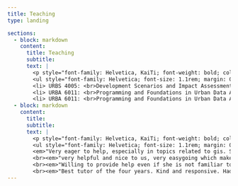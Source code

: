 ```yaml
---
title: Teaching
type: landing

sections:
  - block: markdown
    content:
      title: Teaching
      subtitle: 
      text: |
        <p style="font-family: Helvetica, KaiTi; font-weight: bold; color: #4F3A80; margin: 0rem 0rem 1rem 3rem ; font-size: 1.4rem;"> Teaching Assistance </p>
        <ul style="font-family: Helvetica; font-size: 1.1rem; margin: 0rem 4.5rem 0rem 4.5rem ; text-align: justify">
        <li> URBS 4005: <br>Development Scenarios and Impact Assessment Studio (Bachelor of Arts in Urban Studies Programme - Autumn 2023)
        <li> URBA 6011: <br>Programming and Foundations in Urban Data Analysis (Master of Science in Urban Analytics Programme - Autumn 2023)
        <li> URBA 6011: <br>Programming and Foundations in Urban Data Analysis (Master of Science in Urban Analytics Programme - Autumn 2022) </ul>
  - block: markdown
    content:
      title: 
      subtitle: 
      text: |
        <p style="font-family: Helvetica, KaiTi; font-weight: bold; color: #4F3A80; margin: -5rem 0rem 0rem 3rem ; font-size: 1.4rem;"> Selected Student Feedback </p>
        <ul style="font-family: Helvetica; font-size: 1.1rem; margin: 0rem 4.5rem 0rem 4.5rem ; text-align: justify">
        <em>"Very eager to help, especially in topics related to gis. She has shown her capability in this field and the ability to solve the problems faced by students."</em>
        <br><em>"very helpful and nice to us, very easygoing which makes it comfortable for us when we want to seek help"</em>
        <br><em>"Willing to provide help even if she is not familiar to particular topics"</em>
        <br><em>"Best tutor of the four years. Kind and responsive. Had been taken very good care by her in the fieldtrip. Able to handle all the issues in the course. Very responsive to questions related to the course, very helpful in ArcGIS problems"</em></ul>
---
```



